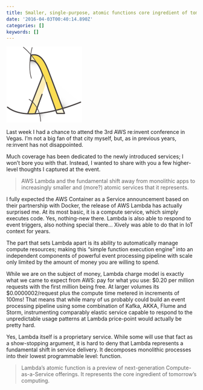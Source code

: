 ```yaml
---
title: Smaller, single-purpose, atomic functions core ingredient of tomorrow’s computing
date: '2016-04-03T00:40:14.890Z'
categories: []
keywords: []
---
```


![](/images/0__9zzjADwBjmYqiTnp.png)

Last week I had a chance to attend the 3rd AWS re:invent conference in Vegas. I’m not a big fan of that city myself, but, as in previous years, re:invent has not disappointed.

Much coverage has been dedicated to the newly introduced services; I won’t bore you with that. Instead, I wanted to share with you a few higher-level thoughts I captured at the event.

> AWS Lambda and the fundamental shift away from monolithic apps to increasingly smaller and (more?) atomic services that it represents.

I fully expected the AWS Container as a Service announcement based on their partnership with Docker, the release of AWS Lambda has actually surprised me. At its most basic, it is a compute service, which simply executes code. Yes, nothing-new there. Lambda is also able to respond to event triggers, also nothing special there… Xively was able to do that in IoT context for years.

The part that sets Lambda apart is its ability to automatically manage compute resources; making this “simple function execution engine” into an independent components of powerful event processing pipeline with scale only limited by the amount of money you are willing to spend.

While we are on the subject of money, Lambda charge model is exactly what we came to expect from AWS: pay for what you use: $0.20 per million requests with the first million being free. At larger volumes its $0.0000002/request plus the compute time metered in increments of 100ms! That means that while many of us probably could build an event processing pipeline using some combination of Kafka, AKKA, Flume and Storm, instrumenting comparably elastic service capable to respond to the unpredictable usage patterns at Lambda price-point would actually be pretty hard.

Yes, Lambda itself is a proprietary service. While some will use that fact as a show-stopping argument, it is hard to deny that Lambda represents a fundamental shift in service delivery. It decomposes monolithic processes into their lowest programmable level: function.

> Lambda’s atomic function is a preview of next-generation Compute-as-a-Service offerings. It represents the core ingredient of tomorrow’s computing.